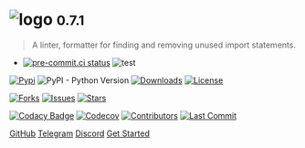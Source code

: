 <!-- _coverpage.md -->

# ![logo](_media/icon.png ":size=30%") <small>0.7.1</small>

> A linter, formatter for finding and removing unused import statements.

- [![pre-commit.ci status](https://results.pre-commit.ci/badge/github/hakancelik96/unimport/master.svg)](https://results.pre-commit.ci/latest/github/hakancelik96/unimport/master)
  ![test](https://github.com/hakancelik96/unimport/workflows/Test/badge.svg)

[![Pypi](https://img.shields.io/pypi/v/unimport)](https://pypi.org/project/unimport/)
![PyPI - Python Version](https://img.shields.io/pypi/pyversions/unimport)
[![Downloads](https://static.pepy.tech/personalized-badge/unimport?period=total&units=none&left_color=grey&right_color=red&left_text=downloads)](https://pepy.tech/project/unimport)
[![License](https://img.shields.io/github/license/hakancelik96/unimport.svg)](https://github.com/hakancelik96/unimport/blob/master/LICENSE)

[![Forks](https://img.shields.io/github/forks/hakancelik96/unimport)](https://github.com/hakancelik96/unimport/fork)
[![Issues](https://img.shields.io/github/issues/hakancelik96/unimport)](https://github.com/hakancelik96/unimport/issues)
[![Stars](https://img.shields.io/github/stars/hakancelik96/unimport)](https://github.com/hakancelik96/unimport/stargazers)

[![Codacy Badge](https://api.codacy.com/project/badge/Grade/3fbd4686e97b4e19906ca2fa933e4cfc)](https://app.codacy.com/manual/hakancelik96/unimport?utm_source=github.com&utm_medium=referral&utm_content=hakancelik96/unimport&utm_campaign=Badge_Grade_Settings)
[![Codecov](https://codecov.io/gh/hakancelik96/unimport/branch/master/graph/badge.svg)](https://codecov.io/gh/hakancelik96/unimport)
[![Contributors](https://img.shields.io/github/contributors/hakancelik96/unimport)](https://github.com/hakancelik96/unimport/graphs/contributors)
[![Last Commit](https://img.shields.io/github/last-commit/hakancelik96/unimport.svg)](https://github.com/hakancelik96/unimport/commits/master)

[GitHub](https://github.com/hakancelik96/unimport/) [Telegram](https://t.me/unimport)
[Discord](https://discord.gg/6z8YXy4) [Get Started](#get-started)
